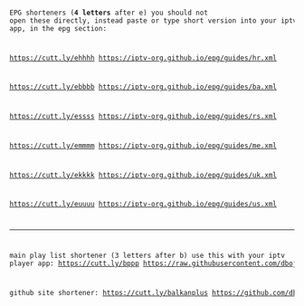 
<code>
<pre>


EPG shorteners (**4 letters** after e) 
you should not open these directly, instead paste or type short version into your iptv app, in the epg section:

https://cutt.ly/ehhhh
https://iptv-org.github.io/epg/guides/hr.xml 

https://cutt.ly/ebbbb
https://iptv-org.github.io/epg/guides/ba.xml

https://cutt.ly/essss
https://iptv-org.github.io/epg/guides/rs.xml

https://cutt.ly/emmmm
https://iptv-org.github.io/epg/guides/me.xml

https://cutt.ly/ekkkk
https://iptv-org.github.io/epg/guides/uk.xml

https://cutt.ly/euuuu
https://iptv-org.github.io/epg/guides/us.xml

---

main play list shortener (3 letters after b) use this with your iptv player app:
https://cutt.ly/bppp
https://raw.githubusercontent.com/dbojan/free-iptv-balkan-plus/main/balkan-plus.m3u

github site shortener:
https://cutt.ly/balkanplus
https://github.com/dbojan/free-iptv-balkan-plus 
